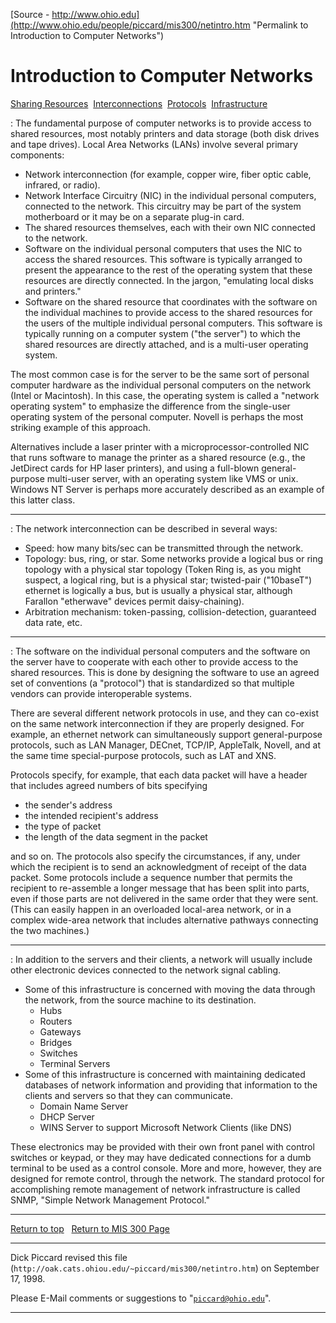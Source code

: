 
[Source - http://www.ohio.edu](http://www.ohio.edu/people/piccard/mis300/netintro.htm "Permalink to Introduction to Computer Networks")

# Introduction to Computer Networks

  
[Sharing Resources][1]&nbsp;&nbsp;[Interconnections][2]&nbsp;&nbsp;[Protocols][3]&nbsp;&nbsp;[Infrastructure][4]

: The fundamental purpose of computer networks is to provide access to shared resources, most notably printers and data storage (both disk drives and tape drives). Local Area Networks (LANs) involve several primary components:

* Network interconnection (for example, copper wire, fiber optic cable, infrared, or radio). 
* Network Interface Circuitry (NIC) in the individual personal computers, connected to the network. This circuitry may be part of the system motherboard or it may be on a separate plug-in card. 
* The shared resources themselves, each with their own NIC connected to the network. 
* Software on the individual personal computers that uses the NIC to access the shared resources. This software is typically arranged to present the appearance to the rest of the operating system that these resources are directly connected. In the jargon, "emulating local disks and printers."
* Software on the shared resource that coordinates with the software on the individual machines to provide access to the shared resources for the users of the multiple individual personal computers. This software is typically running on a computer system ("the server") to which the shared resources are directly attached, and is a multi-user operating system. 

The most common case is for the server to be the same sort of personal computer hardware as the individual personal computers on the network (Intel or Macintosh). In this case, the operating system is called a "network operating system" to emphasize the difference from the single-user operating system of the personal computer. Novell is perhaps the most striking example of this approach. 

Alternatives include a laser printer with a microprocessor-controlled NIC that runs software to manage the printer as a shared resource (e.g., the JetDirect cards for HP laser printers), and using a full-blown general-purpose multi-user server, with an operating system like VMS or unix. Windows NT Server is perhaps more accurately described as an example of this latter class. 

* * *

: The network interconnection can be described in several ways:

* Speed: how many bits/sec can be transmitted through the network.
* Topology: bus, ring, or star. Some networks provide a logical bus or ring topology with a physical star topology (Token Ring is, as you might suspect, a logical ring, but is a physical star; twisted-pair ("10baseT") ethernet is logically a bus, but is usually a physical star, although Farallon "etherwave" devices permit daisy-chaining). 
* Arbitration mechanism: token-passing, collision-detection, guaranteed data rate, etc. 
* * *

: The software on the individual personal computers and the software on the server have to cooperate with each other to provide access to the shared resources. This is done by designing the software to use an agreed set of conventions (a "protocol") that is standardized so that multiple vendors can provide interoperable systems. 

There are several different network protocols in use, and they can co-exist on the same network interconnection if they are properly designed. For example, an ethernet network can simultaneously support general-purpose protocols, such as LAN Manager, DECnet, TCP/IP, AppleTalk, Novell, and at the same time special-purpose protocols, such as LAT and XNS. 

Protocols specify, for example, that each data packet will have a header that includes agreed numbers of bits specifying

* the sender's address
* the intended recipient's address
* the type of packet
* the length of the data segment in the packet

and so on. The protocols also specify the circumstances, if any, under which the recipient is to send an acknowledgment of receipt of the data packet. Some protocols include a sequence number that permits the recipient to re-assemble a longer message that has been split into parts, even if those parts are not delivered in the same order that they were sent. (This can easily happen in an overloaded local-area network, or in a complex wide-area network that includes alternative pathways connecting the two machines.)

* * *

: In addition to the servers and their clients, a network will usually include other electronic devices connected to the network signal cabling. 

* Some of this infrastructure is concerned with moving the data through the network, from the source machine to its destination.
    * Hubs
    * Routers
    * Gateways
    * Bridges
    * Switches
    * Terminal Servers
* Some of this infrastructure is concerned with maintaining dedicated databases of network information and providing that information to the clients and servers so that they can communicate.
    * Domain Name Server
    * DHCP Server
    * WINS Server to support Microsoft Network Clients (like DNS)

These electronics may be provided with their own front panel with control switches or keypad, or they may have dedicated connections for a dumb terminal to be used as a control console. More and more, however, they are designed for remote control, through the network. The standard protocol for accomplishing remote management of network infrastructure is called SNMP, "Simple Network Management Protocol."

* * *

[Return to top][5]&nbsp;&nbsp;&nbsp;[Return to MIS 300 Page][6]   

* * *

Dick Piccard revised this file (`http://oak.cats.ohiou.edu/~piccard/mis300/netintro.htm`) on September 17, 1998.

Please E-Mail comments or suggestions to "[`piccard@ohio.edu`][7]". 

* * *

[1]: http://www.ohio.edu#share
[2]: http://www.ohio.edu#connect
[3]: http://www.ohio.edu#protocol
[4]: http://www.ohio.edu#router
[5]: http://www.ohio.edu#top
[6]: http://www.ohio.edu/index.html
[7]: mailto:piccard%40ohio.edu

  